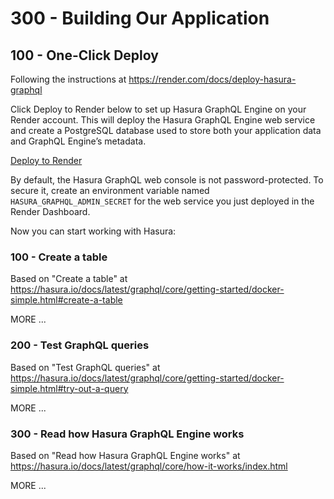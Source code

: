 # 300 - Building Our Application

## 100 - One-Click Deploy

Following the instructions at https://render.com/docs/deploy-hasura-graphql

Click Deploy to Render below to set up Hasura GraphQL Engine on your Render account. This will deploy the Hasura GraphQL Engine web service and create a PostgreSQL database used to store both your application data and GraphQL Engine’s metadata.

[Deploy to Render](https://render.com/deploy?repo=https://github.com/render-examples/hasura-graphql)

By default, the Hasura GraphQL web console is not password-protected. To secure it, create an environment variable named ```HASURA_GRAPHQL_ADMIN_SECRET``` for the web service you just deployed in the Render Dashboard.

Now you can start working with Hasura:

### 100 - Create a table

Based on "Create a table" at https://hasura.io/docs/latest/graphql/core/getting-started/docker-simple.html#create-a-table

MORE ...

### 200 - Test GraphQL queries

Based on "Test GraphQL queries" at https://hasura.io/docs/latest/graphql/core/getting-started/docker-simple.html#try-out-a-query

MORE ...

### 300 - Read how Hasura GraphQL Engine works

Based on "Read how Hasura GraphQL Engine works" at https://hasura.io/docs/latest/graphql/core/how-it-works/index.html

MORE ...
